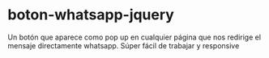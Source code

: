# boton-whatsapp-jquery
 Un botón que aparece como pop up en cualquier página que nos redirige el mensaje directamente whatsapp. Súper fácil de trabajar y  responsive
